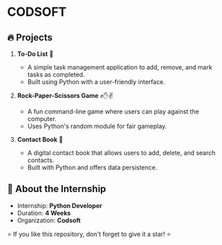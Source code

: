 # CODSOFT

## 🔥 Projects

1. **To-Do List** 📝  
   - A simple task management application to add, remove, and mark tasks as completed.
   - Built using Python with a user-friendly interface.
  
2. **Rock-Paper-Scissors Game** ✊✋✌️  
   - A fun command-line game where users can play against the computer.
   - Uses Python's random module for fair gameplay.
   
3. **Contact Book** 📖  
   - A digital contact book that allows users to add, delete, and search contacts.
   - Built with Python and offers data persistence.

 
## 📌 About the Internship
- Internship: **Python Developer**
- Duration: **4 Weeks**
- Organization: **Codsoft**

⭐ If you like this repository, don't forget to give it a star! ⭐
